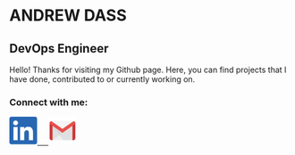 # ANDREW DASS
## DevOps Engineer
Hello! Thanks for visiting my Github page. Here, you can find projects that I have done, contributed to or currently working on.

### Connect with me:                                             
<a href="https://www.linkedin.com/in/andrewdass/">
        <img style="float: center;" src=Linkedin-logoicon.png width=50 height=50> &nbsp &nbsp
      	</a>
        
<a href="mailto:dassandrew3@gmail.com?body = Message">
         <img alt="Mail" src="Mail.png"
         width=50" height="50">
      </a>
                                               
                                              
